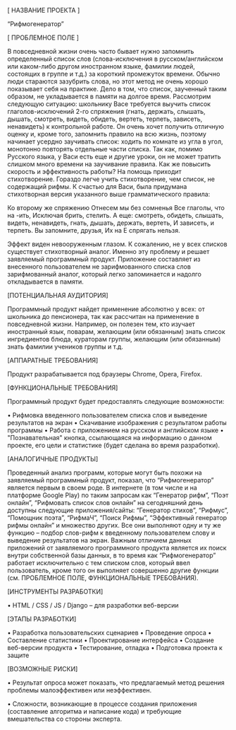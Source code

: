 [ НАЗВАНИЕ ПРОЕКТА ]

“Рифмогенератор”

[ ПРОБЛЕМНОЕ ПОЛЕ ]

В повседневной жизни очень часто бывает нужно запомнить определенный список слов (слова-исключения в русском/английском или каком-либо другом иностранном языке, фамилии людей, состоящих в группе и т.д.) за короткий промежуток времени. Обычно люди стараются зазубрить слова, но этот метод не очень хорошо показывает себя на практике. Дело в том, что список, заученный таким образом, не укладывается в памяти на долгое время. Рассмотрим следующую ситуацию: школьнику Васе требуется выучить список глаголов-исключений 2-го спряжения (гнать, держать, слышать, дышать, смотреть, видеть, обидеть, вертеть, терпеть, зависеть, ненавидеть) к контрольной работе. Он очень хочет получить отличную оценку и, кроме того, запомнить правило на всю жизнь, поэтому начинает усердно заучивать список: ходить по комнате из угла в угол, монотонно повторять отдельные части списка. Так как, помимо Русского языка, у Васи есть еще и другие уроки, он не может тратить слишком много времени на заучивание правила. Как же повысить скорость и эффективность работы?
На помощь приходит стихотворение. Гораздо легче учить стихотворение, чем список, не содержащий рифмы. К счастью для Васи, была придумана стихотворная версия указанного выше грамматического правила:

Ко второму же спряжению
Отнесем мы без сомненья
Все глаголы, что на -ить,
Исключая брить, стелить.
А еще: смотреть, обидеть,
слышать, видеть, ненавидеть,
гнать, дышать, держать, вертеть,
И зависеть, и терпеть.
Вы запомните, друзья,
Их на Е спрягать нельзя.

Эффект виден невооруженным глазом.
К сожалению, не у всех списков существует стихотворный аналог. Именно эту проблему и решает заявляемый программный продукт. Приложение составляет из внесенного пользователем не зарифмованного списка слов зарифмованный аналог, который легко запоминается и надолго откладывается в памяти.

[ПОТЕНЦИАЛЬНАЯ АУДИТОРИЯ]

Программный продукт найдет применение абсолютно у всех: от школьника до пенсионера, так как рассчитан на применение в повседневной жизни. Например, он полезен тем, кто изучает иностранный язык, поварам, желающим (или обязанным) знать список ингредиентов блюда, кураторам группы, желающим (или обязанным) знать фамилии учеников группы и т.д.


[АППАРАТНЫЕ ТРЕБОВАНИЯ] 

Продукт разрабатывается под браузеры Chrome, Opera, Firefox.

 
[ФУНКЦИОНАЛЬНЫЕ ТРЕБОВАНИЯ]

Программный продукт будет предоставлять следующие возможности:

•	Рифмовка введенного пользователем списка слов и выведение результатов на экран
•	Скачивание изображения с результатом работы программы
•	Работа с приложением на русском и английском языке
•	"Познавательная" кнопка, ссылающаяся на информацию о данном проекте, его цели и статистике (будет сделана во время разработки).


 [АНАЛОГИЧНЫЕ ПРОДУКТЫ]

Проведенный анализ программ, которые могут быть похожи на заявляемый программный продукт, показал, что “Рифмогенератор” является первым в своем роде. В интернете (в том числе и на платформе Google Play) по таким запросам как “Генератор рифм”, “Поэт онлайн”, “Рифмовать список слов онлайн” на сегодняшний день доступны следующие приложения/сайты: “Генератор стихов”, “Рифмус”, “Помощник поэта”, “РифмаЧ”, “Поиск Рифмы”, “Эффективный генератор рифмы онлайн” и множество других. Все они выполняют одну и ту же функцию – подбор слов-рифм к введенному пользователем слову и выведение результатов на экран. Важным отличием данных приложений от заявляемого программного продукта является их поиск внутри собственной базы данных, в то время как “Рифмогенератор” работает исключительно с тем списком слов, который ввел пользователь, кроме того он выполняет совершенно другие функции (см. ПРОБЛЕМНОЕ ПОЛЕ, ФУНКЦИОНАЛЬНЫЕ ТРЕБОВАНИЯ).



[ИНСТРУМЕНТЫ РАЗРАБОТКИ]

•	HTML / CSS / JS / Django – для разработки веб-версии



[ЭТАПЫ РАЗРАБОТКИ]

•	Разработка пользовательских сценариев
•	Проведение опроса
•	Составление статистики
•	Проектирование интерфейса
•	Создание веб-версии продукта
•	Тестирование, отладка
•	Подготовка проекта к защите




[ВОЗМОЖНЫЕ РИСКИ]

•	Результат опроса может показать, что предлагаемый метод решения проблемы малоэффективен или неэффективен.

•	Сложности, возникающие в процессе создания приложения (составление алгоритма и написание кода) и требующие вмешательства со стороны эксперта.


